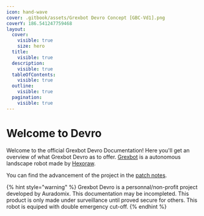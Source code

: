 ```yaml
---
icon: hand-wave
cover: .gitbook/assets/Grexbot Devro Concept [GBC-Vd1].png
coverY: 186.541247759468
layout:
  cover:
    visible: true
    size: hero
  title:
    visible: true
  description:
    visible: true
  tableOfContents:
    visible: true
  outline:
    visible: true
  pagination:
    visible: true
---
```


# Welcome to Devro

Welcome to the official Grexbot Devro Documentation! Here you'll get an overview of what Grexbot Devro as to offer. [Grexbot](https://grexbot.com) is a autonomous landscape robot made by [Hexoraw](https://hexoraw.com).

You can find the advancement of the project in the [patch notes](broken-reference).

{% hint style="warning" %}
Grexbot Devro is a personnal/non-profit project developed by Auradomix. This documentation may be incompleted. This product is only made under surveillance until proved secure for others. This robot is equiped with double emergency cut-off.
{% endhint %}
